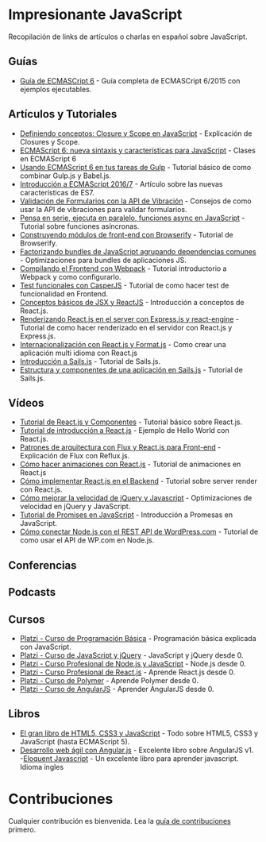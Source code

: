 # Impresionante JavaScript
Recopilación de links de artículos o charlas en español sobre JavaScript.

## Guías
- [Guía de ECMASCript 6](http://sergio.xalambri.com.ar/) - Guía completa de ECMASCript 6/2015 con ejemplos ejecutables.


## Artículos y Tutoriales
- [Definiendo conceptos: Closure y Scope en JavaScript](https://medium.com/@sergiodxa/definiendo-conceptos-closure-y-scope-en-javascript-9081f1e113e6#.iogs2utvt) - Explicación de Closures y Scope.
- [ECMAScript 6: nueva sintaxis y características para JavaScript](https://platzi.com/blog/ecmascript-nueva-sintaxis/) - Clases en ECMAScript 6
- [Usando ECMAScript 6 en tus tareas de Gulp](https://medium.com/@sergiodxa/usando-ecmascript-6-en-tus-tareas-de-gulp-a05f83f8bbac#.j1chzwh8f) - Tutorial básico de como combinar Gulp.js y Babel.js.
- [Introducción a ECMAScript 2016/7](https://medium.com/@sergiodxa/introducci%C3%B3n-a-ecmascript-2016-7-da73067698cc#.jv8v2ym5l) - Artículo sobre las nuevas características de ES7.
- [Validación de Formularios con la API de Vibración](https://getmango.com/blog/validacion-de-formularios-con-la-api-de-vibracion/) - Consejos de como usar la API de vibraciones para validar formularios.
- [Pensa en serie, ejecuta en paralelo, funciones async en JavaScript](https://getmango.com/blog/pensa-en-serie-ejecuta-en-paralelo-funciones-async-en-javascript/) - Tutorial sobre funciones asíncronas.
- [Construyendo módulos de front-end con Browserify](https://getmango.com/blog/construyendo-modulos-de-front-end-con-browserify/) - Tutorial de Browserify.
- [Factorizando bundles de JavaScript agrupando dependencias comunes](https://getmango.com/blog/factorizando-bundles-de-javascript-para-agrupar-dependencias-comunes/) - Optimizaciones para bundles de aplicaciones JS.
- [Compilando el Frontend con Webpack](https://medium.com/@sergiodxa/compilando-el-frontend-con-webpack-d251f7a632ec#.2i7igiwyj) - Tutorial introductorio a Webpack y como configurarlo.
- [Test funcionales con CasperJS](https://getmango.com/blog/test-funcionales-con-casperjs/) - Tutorial de como hacer test de funcionalidad en Frontend.
- [Conceptos básicos de JSX y ReactJS](https://platzi.com/blog/conceptos-basicos-reactjs/) - Introducción a conceptos de React.js.
- [Renderizando React.js en el server con Express.js y react-engine](https://medium.com/@sergiodxa/renderizando-react-js-en-el-server-con-express-js-y-react-engine-903de08c3df6#.iatud3dv8) - Tutorial de como hacer renderizado en el servidor con React.js y Express.js.
- [Internacionalización con React.js y Format.js](https://medium.com/@sergiodxa/internacionalizaci%C3%B3n-con-react-js-y-formatjs-389957dbc098#.ytp7tzivh) - Como crear una aplicación multi idioma con React.js
- [Introducción a Sails.js](https://platzi.com/blog/introduccion-sailsjs/) - Tutorial de Sails.js.
- [Estructura y componentes de una aplicación en Sails.js](https://platzi.com/blog/anatomia-app-sails-js/) - Tutorial de Sails.js.


## Vídeos
- [Tutorial de React.js y Componentes](https://www.youtube.com/watch?v=c4gupcuViFQ) - Tutorial básico sobre React.js.
- [Tutorial de introducción a React.js](https://www.youtube.com/watch?v=d9QumoK2io4) - Ejemplo de Hello World con React.js.
- [Patrones de arquitectura con Flux y React.js para Front-end](https://www.youtube.com/watch?v=D1gWyGWKjRY) - Explicación de Flux con Reflux.js.
- [Cómo hacer animaciones con React.js](https://www.youtube.com/watch?v=QV5TU4IgVQA) - Tutorial de animaciones en React.js
- [Cómo implementar React.js en el Backend](https://www.youtube.com/watch?v=Jo6wChwIDKo) - Tutorial sobre server render con React.js.
- [Cómo mejorar la velocidad de jQuery y Javascript](https://www.youtube.com/watch?v=Qqf5qPFehBI) - Optimizaciones de velocidad en jQuery y JavaScript.
- [Tutorial de Promises en JavaScript](https://www.youtube.com/watch?v=FmdPjo00BgU) - Introducción a Promesas en JavaScript.
- [Cómo conectar Node.js con el REST API de WordPress.com](https://platzi.com/blog/nodejs-rest-api-wordpress/) - Tutorial de como usar el API de WP.com en Node.js.


## Conferencias


## Podcasts


## Cursos
- [Platzi - Curso de Programación Básica](https://platzi.com/cursos/programacion-basica/) - Programación básica explicada con JavaScript.
- [Platzi - Curso de JavaScript y jQuery](https://platzi.com/cursos/javascript-jquery/) - JavaScript y jQuery desde 0.
- [Platzi - Curso Profesional de Node.js y JavaScript](https://platzi.com/cursos/nodejs/) - Node.js desde 0.
- [Platzi - Curso Profesional de React.js](https://platzi.com/cursos/reactjs/) - Aprende React.js desde 0.
- [Platzi - Curso de Polymer](https://platzi.com/cursos/polymer/) - Aprende Polymer desde 0.
- [Platzi - Curso de AngularJS](https://platzi.com/cursos/angularjs/) - Aprender AngularJS desde 0.


## Libros
- [El gran libro de HTML5, CSS3 y JavaScript](http://www.amazon.com/gran-libro-HTML5-CSS3-Javascript/dp/8426719953) - Todo sobre HTML5, CSS3 y JavaScript (hasta ECMAScript 5).
- [Desarrollo web ágil con Angular.js](https://carlosazaustre.es/blog/ebook-angular/) - Excelente libro sobre AngularJS v1.
-[Eloquent Javascript](http://eloquentjavascript.net/) - Un excelente libro para aprender javascript. Idioma ingles


# Contribuciones
Cualquier contribución es bienvenida. Lea la [guía de contribuciones](https://github.com/sergiodxa/impresionante-javascript/blob/master/CONTRIBUTING.md) primero.
